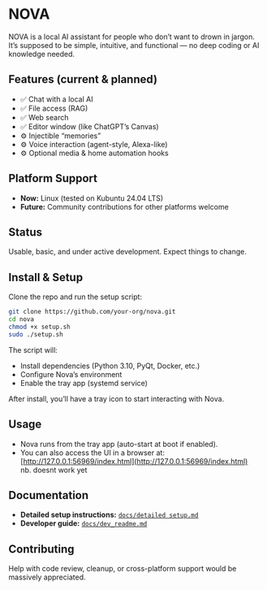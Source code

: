 # NOVA  

NOVA is a local AI assistant for people who don’t want to drown in jargon. It’s supposed to be simple, intuitive, and functional — no deep coding or AI knowledge needed.  

## Features (current & planned)  
- ✅ Chat with a local AI  
- ✅ File access (RAG)  
- ✅ Web search  
- ✅ Editor window (like ChatGPT’s Canvas)  
- ⚙️ Injectible “memories”  
- ⚙️ Voice interaction (agent-style, Alexa-like)  
- ⚙️ Optional media & home automation hooks  

## Platform Support  
- **Now:** Linux (tested on Kubuntu 24.04 LTS)  
- **Future:** Community contributions for other platforms welcome  

## Status  
Usable, basic, and under active development. Expect things to change.  

## Install & Setup  
Clone the repo and run the setup script:  

```bash
git clone https://github.com/your-org/nova.git
cd nova
chmod +x setup.sh
sudo ./setup.sh
```  

The script will:  
- Install dependencies (Python 3.10, PyQt, Docker, etc.)  
- Configure Nova’s environment  
- Enable the tray app (systemd service)  

After install, you’ll have a tray icon to start interacting with Nova.  

## Usage  
- Nova runs from the tray app (auto-start at boot if enabled).  
- You can also access the UI in a browser at:  
  [http://127.0.0.1:56969/index.html](http://127.0.0.1:56969/index.html)  
  nb. doesnt work yet

## Documentation  
- **Detailed setup instructions:** [`docs/detailed setup.md`](docs/detailed%20setup.md)  
- **Developer guide:** [`docs/dev_readme.md`](docs/dev_readme.md)  

## Contributing  
Help with code review, cleanup, or cross-platform support would be massively appreciated.  
